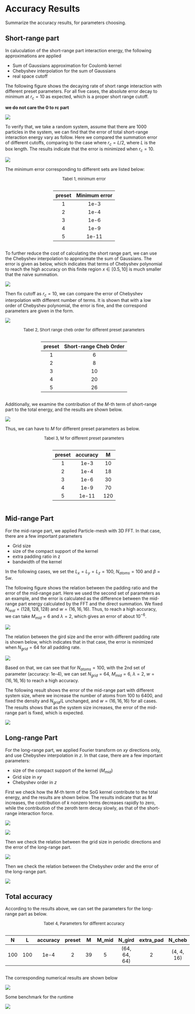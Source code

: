 <style>
.center 
{
  width: auto;
  display: table;
  margin-left: auto;
  margin-right: auto;
}
</style>

# Accuracy Results

Summarize the accuracy results, for parameters choosing.

## Short-range part

In caluculation of the short-range part interaction energy, the following approximations are applied
* Sum of Gaussians approximation for Coulomb kernel
* Chebyshev interpolation for the sum of Gaussians
* real space cutoff

The following figure shows the decaying rate of short range interaction with different preset parameters.
For all five cases, the absolute error decay to minimum at $r_c = 10$ as expected, which is a proper short range cutoff.

**we do not care the 0 to rc part**

![](figs/accuracy_short_naive.png)

To verify that, we take a random system, assume that there are $1000$ particles in the system, we can find that the error of total short-range interaction energy vary as follow.
Here we compared the summation error of different cutoffs, comparing to the case where $r_c = L / 2$, where $L$ is the box length.
The results indicate that the error is minimized when $r_c = 10$.

![](figs/accuracy_short_naive_absolute.png)

The minimum error corresponding to different sets are listed below:

<p align="center"><font size=2.>Tabel 1, minimum error</font></p>

<div class="center">

|  preset   | Minimum error |
|  :----:  | :----:  |
| 1  | 1e-3 |
| 2  | 1e-4 |
| 3  | 1e-6 |
| 4  | 1e-9 |
| 5  | 1e-11 |

</div>

To further reduce the cost of calculating the short range part, we can use the Chebyshev interpolation to approximate the sum of Gaussians.
The error is given as below, which indicates that terms of Chebyshev polynomial to reach the high accuracy on this finite region $x \in [0.5, 10]$ is much smaller that the naive summation.

![](figs/accuracy_short_cheb.png)

Then fix cutoff as $r_c = 10$, we can compare the error of Chebyshev interpolation with different number of terms.
It is shown that with a low order of Chebyshev polynomial, the error is fine, and the correspond parameters are given in the form.

![](figs/accuracy_short_cheb_total.png)


<p align="center"><font size=2.>Tabel 2, Short range cheb order for different preset parameters</font></p>

<div class="center">

|  preset   | Short-range Cheb Order  |
|  :----:  | :----:  |
| 1  | 6 |
| 2  | 8 |
| 3  | 10 |
| 4  | 20 |
| 5  | 26 |

</div>

Additionally, we examine the contribution of the $M$-th term of short-range part to the total energy, and the results are shown below.

![](figs/accuracy_short_M.png)

Thus, we can have to $M$ for different preset parameters as below.

<p align="center"><font size=2.>Tabel 3, M for different preset parameters</font></p>

<div class="center">

|  preset   | accuracy  | M |
|  :----:  | :----:  | :----:  |
| 1  | 1e-3 | 10 |
| 2  | 1e-4 | 18 |
| 3  | 1e-6 | 30 |
| 4  | 1e-9 | 70 |
| 5  | 1e-11 | 120 |

</div>

## Mid-range Part

For the mid-range part, we applied Particle-mesh with 3D FFT.
In that case, there are a few important parameters
* Grid size
* size of the compact support of the kernel
* extra padding ratio in z
* bandwidth of the kernel


In the following cases, we set the $L_x = L_y = L_z = 100$, $N_{atoms} = 100$ and $\beta = 5w$.

The following figure shows the relation between the padding ratio and the error of the mid-range part.
Here we used the second set of parameters as an example, and the error is calculated as the difference between the mid-range part energy calculated by the FFT and the direct summation.
We fixed $N_{real} = (128, 128, 128)$ and $w = (16, 16, 16)$.
Thus, to reach a high accuracy, we can take $M_{mid} = 6$ and $\lambda = 2$, which gives an error of about $10^{-6}$.

![](figs/accuracy_mid_Mmid_w16.png)

The relation between the gird size and the error with different padding rate is shown below, which indicates that in that case, the error is minimized when $N_{grid} = 64$ for all padding rate.

![](figs/accuracy_mid_Ngrid.png)

Based on that, we can see that for $N_{atoms} = 100$, with the 2nd set of parameter (accuracy: 1e-4), we can set $N_{grid} = 64$, $M_{mid} = 6$, $\lambda = 2$, $w = (16, 16, 16)$ to reach a high accuracy.


The following result shows the error of the mid-range part with different system size, where we increase the number of atoms from $100$ to $6400$, and fixed the density and $N_{grid} / L$ unchanged, and $w = (16, 16, 16)$ for all cases.
The results shows that as the system size increases, the error of the mid-range part is fixed, which is expected.

![](figs/accuracy_mid_Natoms.png)

## Long-range Part

For the long-range part, we applied Fourier transform on $xy$ directions only, and use Chebyshev interpolation in $z$.
In that case, there are a few important parameters:
* size of the compact support of the kernel ($M_{mid}$)
* Grid size in $xy$
* Chebyshev order in $z$

First we check how the $M$-th term of the SoG kernel contribute to the total energy, and the results are shown below.
The results indicate that as $M$ increases, the contribution of $k$ nonzero terms decreases rapidly to zero, while the contribution of the zeroth term decay slowly, as that of the short-range interaction force.

![](figs/accuracy_long_Mmid_k.png)

![](figs/accuracy_long_Mmid_0.png)

Then we check the relation between the grid size in periodic directions and the error of the long-range part.

![](figs/accuracy_long_Nxy.png)

Then we check the relation between the Chebyshev order and the error of the long-range part.

![](figs/accuracy_long_Nz.png)


## Total accuracy

According to the results above, we can set the parameters for the long-range part as below.

<p align="center"><font size=2.>Tabel 4, Parameters for different accuracy</font></p>

<div class="center">

| N | L |  accuracy   | preset  | M | M_mid | N_gird | extra_pad | N_cheb |
|  :----: |  :----: |  :----:  | :----:  | :----: | :----: | :----: | :----: | :----: |
|100 | 100 | 1e-4  | 2 | 39 | 5 | (64, 64, 64) | 2 | (4, 4, 16) |

</div>

The corresponding numerical results are shown below

![](figs/accuracy_total_natoms.png)

Some benchmark for the runtime

![](figs/time_fssog.png)
